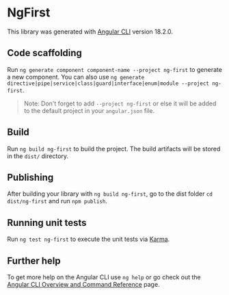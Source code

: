 # NgFirst

This library was generated with [Angular CLI](https://github.com/angular/angular-cli) version 18.2.0.

## Code scaffolding

Run `ng generate component component-name --project ng-first` to generate a new component. You can also use `ng generate directive|pipe|service|class|guard|interface|enum|module --project ng-first`.
> Note: Don't forget to add `--project ng-first` or else it will be added to the default project in your `angular.json` file. 

## Build

Run `ng build ng-first` to build the project. The build artifacts will be stored in the `dist/` directory.

## Publishing

After building your library with `ng build ng-first`, go to the dist folder `cd dist/ng-first` and run `npm publish`.

## Running unit tests

Run `ng test ng-first` to execute the unit tests via [Karma](https://karma-runner.github.io).

## Further help

To get more help on the Angular CLI use `ng help` or go check out the [Angular CLI Overview and Command Reference](https://angular.dev/tools/cli) page.
